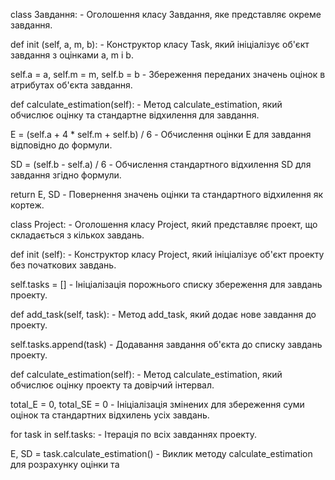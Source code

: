 class Завдання: - Оголошення класу Завдання, яке представляє окреме завдання.

def init (self, a, m, b): - Конструктор класу Task, який ініціалізує об'єкт завдання з оцінками a, m і b.

self.a = a, self.m = m, self.b = b - Збереження переданих значень оцінок в атрибутах об'єкта завдання.

def calculate_estimation(self): - Метод calculate_estimation, який обчислює оцінку та стандартне відхилення для завдання.

E = (self.a + 4 * self.m + self.b) / 6 - Обчислення оцінки E для завдання відповідно до формули.

SD = (self.b - self.a) / 6 - Обчислення стандартного відхилення SD для завдання згідно формули.

return E, SD - Повернення значень оцінки та стандартного відхилення як кортеж.

class Project: - Оголошення класу Project, який представляє проект, що складається з кількох завдань.

def init (self): - Конструктор класу Project, який ініціалізує об'єкт проекту без початкових завдань.

self.tasks = [] - Ініціалізація порожнього списку збереження для завдань проекту.

def add_task(self, task): - Метод add_task, який додає нове завдання до проекту.

self.tasks.append(task) - Додавання завдання об'єкта до списку завдань проекту.

def calculate_estimation(self): - Метод calculate_estimation, який обчислює оцінку проекту та довірчий інтервал.

total_E = 0, total_SE = 0 - Ініціалізація змінених для збереження суми оцінок та стандартних відхилень усіх завдань.

for task in self.tasks: - Ітерація по всіх завданнях проекту.

E, SD = task.calculate_estimation() - Виклик методу calculate_estimation для розрахунку оцінки та
